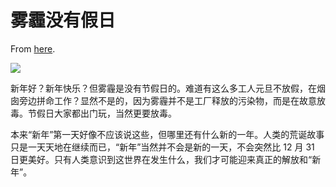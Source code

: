 # 雾霾没有假日

From [here](https://yinwang1.substack.com/p/44f).

![](https://substackcdn.com/image/fetch/w_1456,c_limit,f_auto,q_auto:good,fl_progressive:steep/https%3A%2F%2Fsubstack-post-media.s3.amazonaws.com%2Fpublic%2Fimages%2F3c66121a-a7b8-4661-a1df-c6a74572180e_2388x1668.png)

<span>新年好？新年快乐？但雾霾是没有节假日的。难道有这么多工人元旦不放假，在烟囱旁边拼命工作？显然不是的，因为雾霾并不是工厂释放的污染物，而是在故意放毒。节假日大家都出门玩，当然更要放毒。</span>  

<span>本来“新年”第一天好像不应该说这些，但哪里还有什么新的一年。人类的荒诞故事只是一天天地在继续而已，“新年”当然并不会是新的一天，不会突然比 12 月 31 日更美好。只有人类意识到这世界在发生什么，我们才可能迎来真正的解放和“新年”。</span>
